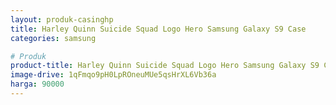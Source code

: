```yaml
---
layout: produk-casinghp
title: Harley Quinn Suicide Squad Logo Hero Samsung Galaxy S9 Case
categories: samsung

# Produk
product-title: Harley Quinn Suicide Squad Logo Hero Samsung Galaxy S9 Case
image-drive: 1qFmqo9pH0LpROneuMUe5qsHrXL6Vb36a
harga: 90000
---
```

